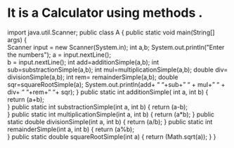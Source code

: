 # It is a Calculator using methods .
import java.util.Scanner; 
public class A
  { 
  public static void main(String[] args)
  {  
  Scanner input = new Scanner(System.in); 
  int a,b; 
  System.out.println("Enter the numbers");
  a = input.nextLine();  
  b = input.nextLine();
    int add=additionSimple(a,b); 
    int sub=substractionSimple(a,b);
    int mul=multiplicationSimple(a,b); 
    double div= divisionSimple(a,b);
    int rem= remainderSimple(a,b); 
    double sqr=squareRootSimple(a); 
    System.out.println(add+ “ “+sub+” “ + mul+” “ + div+ “ “+rem+” “+ sqr); 
    } 
    public static int additionSimple( int a, int b)
    {  
    return (a+b);  
    } 
    public static int substractionSimple(int a, int b) {  return (a-b);   
    }
    public static int multiplicationSimple(int a, int b)
    { 
    return (a*b); 
    }
    public static double divisionSimple(int a, int b)
    { 
    return (a/b); 
    } 
    public static int remainderSimple(int a, int b)
    {
    return (a%b);    
    } 
    public static double squareRootSimple(int a)
  {
  return (Math.sqrt(a));
  }
  }

